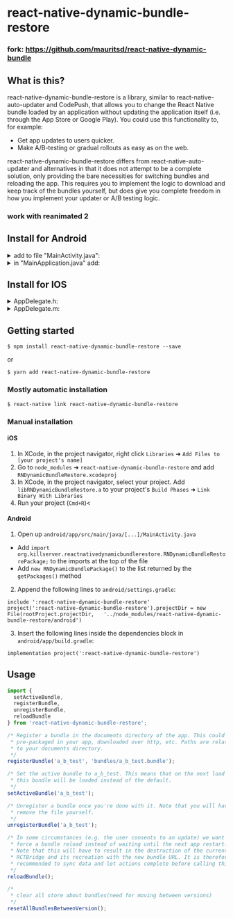 
# react-native-dynamic-bundle-restore

### fork: https://github.com/mauritsd/react-native-dynamic-bundle

## What is this?

react-native-dynamic-bundle-restore is a library, similar to react-native-auto-updater
and CodePush, that allows you to change the React Native bundle loaded by
an application without updating the application itself (i.e. through the App
Store or Google Play). You could use this functionality to, for example:
* Get app updates to users quicker.
* Make A/B-testing or gradual rollouts as easy as on the web.

react-native-dynamic-bundle-restore differs from react-native-auto-updater and
alternatives in that it does not attempt to be a complete solution, only
providing the bare necessities for switching bundles and reloading the app. This
requires you to implement the logic to download and keep track of the bundles
yourself, but does give you complete freedom in how you implement your updater
or A/B testing logic.

### work with reanimated 2

## Install for Android
<details>
  <summary>add to file "MainActivity.java":</summary>
<p>

```java
import android.os.Bundle;
import com.facebook.react.ReactInstanceManager;
import com.facebook.react.bridge.ReactContext;
import org.killserver.reactnativedynamicbundlerestore.RNDynamicBundleRestoreModule;
```

replace:

```java
public  class  MainActivity  extends  ReactActivity {
```

on:

```java
public class MainActivity extends ReactActivity implements RNDynamicBundleRestoreModule.OnReloadRequestedListener {
```

and after this line:

```java
  private RNDynamicBundleRestoreModule module;
  @Override
  protected void onCreate(Bundle savedInstanceState) {
    super.onCreate(null);

    MainApplication app = (MainApplication)this.getApplicationContext();
      app.getReactNativeHost().getReactInstanceManager().addReactInstanceEventListener(new ReactInstanceManager.ReactInstanceEventListener() {
      @Override
      public void onReactContextInitialized(ReactContext context) {
        MainActivity.this.module = context.getNativeModule(RNDynamicBundleRestoreModule.class);
        module.setListener(MainActivity.this);
      }
    });
  }

  @Override
  protected void onStart() {
    super.onStart();

    if (module != null) {
      module.setListener(this);
    }
  }

  @Override
  public void onReloadRequested() {
    this.runOnUiThread(new Runnable() {
      @Override
      public void run() {
        MainActivity.this.getReactNativeHost().clear();
        MainActivity.this.recreate();
      }
    });
  }
```

</p>
</details>

<details>
  <summary>in "MainApplication.java" add:</summary>
<p>

```java
import org.killserver.reactnativedynamicbundlerestore.RNDynamicBundleRestoreModule;
import org.killserver.reactnativedynamicbundlerestore.RNDynamicBundleRestorePackage;
import javax.annotation.Nullable;
```

and replace:

```java
new  ReactNativeHost(this) {
```

on:

```java
new ReactNativeHost(this) {
        @Nullable
        @Override
        protected String getJSBundleFile() {
          return RNDynamicBundleRestoreModule.launchResolveBundlePath(MainApplication.this);
        }
```

</p>
</details>

## Install for IOS
<details>
  <summary>AppDelegate.h:</summary>
<p>

  add:
  ```objective-c
   #import  <RNDynamicBundleRestore.h>
   
   @class RCTRootView;
  ```
  after:
  ```objective-c
   #import  <UIKit/UIKit.h>
  ```
  
  replace:
  ```objective-c
   @interface  AppDelegate : UIResponder <UIApplicationDelegate, RCTBridgeDelegate>
  ```
  to:
  ```objective-c
  @interface  AppDelegate : UIResponder <UIApplicationDelegate, RNDynamicBundleRestoreDelegate>
  ```
  
  replace:
  ```objective-c
  @property (nonatomic, strong) UIWindow *window;
  ```
  to:
  ```objective-c
  @property (nonatomic, strong) UIWindow *window;
  
  @property (nonatomic, strong) NSDictionary *launchOptions;
  ```
  
</p>
</details>
<details>
  <summary>AppDelegate.m:</summary>
<p>

replace:
  ```objective-c
- (BOOL)application:(UIApplication *)application didFinishLaunchingWithOptions:(NSDictionary *)launchOptions
{
  RCTBridge *bridge = [[RCTBridge alloc] initWithDelegate:self launchOptions:launchOptions];
  RCTRootView *rootView = [[RCTRootView alloc] initWithBridge:bridge
                                                   moduleName:@"YOU_VERY_COOL_APPLICATION"
                                            initialProperties:nil];

  rootView.backgroundColor = [[UIColor alloc] initWithRed:1.0f green:1.0f blue:1.0f alpha:1];

  self.window = [[UIWindow alloc] initWithFrame:[UIScreen mainScreen].bounds];
  UIViewController *rootViewController = [UIViewController new];
  rootViewController.view = rootView;
  self.window.rootViewController = rootViewController;
  [self.window makeKeyAndVisible];
  return YES;
}
  ```
  to:
  ```objective-c
- (void)getRootViewForBundleURL {
  RCTBridge *bridge = [[RCTBridge alloc] initWithDelegate:self launchOptions:self.launchOptions];
  RNDynamicBundleRestore *dynamicBundle = [bridge moduleForClass:[RNDynamicBundleRestore class]];
  dynamicBundle.delegate = self;
  RCTRootView *rootView = [[RCTRootView alloc] initWithBridge:bridge
                                                   moduleName:@"YOU_VERY_COOL_APPLICATION"
                                            initialProperties:nil];

  rootView.backgroundColor = [[UIColor alloc] initWithRed:1.0f green:1.0f blue:1.0f alpha:1];

  self.window = [[UIWindow alloc] initWithFrame:[UIScreen mainScreen].bounds];
  UIViewController *rootViewController = [UIViewController new];
  rootViewController.view = rootView;
  self.window.rootViewController = rootViewController;
  [self.window makeKeyAndVisible];
}
- (void)dynamicBundle:(RNDynamicBundleRestore *)dynamicBundle requestsReloadForBundleURL:(NSURL *)bundleURL
{
  [self getRootViewForBundleURL];
}

- (BOOL)application:(UIApplication *)application didFinishLaunchingWithOptions:(NSDictionary *)launchOptions
{
#if DEBUG
  InitializeFlipper(application);
#endif
  
  self.launchOptions = launchOptions;
  
  [self getRootViewForBundleURL];
  return YES;
}
  ```
  
  replace:
  ```objective-c
  - (NSURL *)sourceURLForBridge:(RCTBridge *)bridge
{
#if DEBUG
  return [[RCTBundleURLProvider sharedSettings] jsBundleURLForBundleRoot:@"index" fallbackResource:nil];
#else
  ```
  to:
  ```objective-c
  - (NSURL *)sourceURLForBridge:(RCTBridge *)bridge
{
#if DEBUG
  return [[RCTBundleURLProvider sharedSettings] jsBundleURLForBundleRoot:@"index" fallbackResource:nil];
#else
  NSURL *bundle = [RNDynamicBundleRestore resolveBundleURL];
  if(bundle!=nil) {
    return bundle;
  }
  ```
  
</p>
</details>


## Getting started

`$ npm install react-native-dynamic-bundle-restore --save`

or

`$ yarn add react-native-dynamic-bundle-restore`


### Mostly automatic installation

`$ react-native link react-native-dynamic-bundle-restore`

### Manual installation


#### iOS

1. In XCode, in the project navigator, right click `Libraries` ➜ `Add Files to [your project's name]`
2. Go to `node_modules` ➜ `react-native-dynamic-bundle-restore` and add `RNDynamicBundleRestore.xcodeproj`
3. In XCode, in the project navigator, select your project. Add `libRNDynamicBundleRestore.a` to your project's `Build Phases` ➜ `Link Binary With Libraries`
4. Run your project (`Cmd+R`)<

#### Android

1. Open up `android/app/src/main/java/[...]/MainActivity.java`
  - Add `import org.killserver.reactnativedynamicbundlerestore.RNDynamicBundleRestorePackage;` to the imports at the top of the file
  - Add `new RNDynamicBundlePackage()` to the list returned by the `getPackages()` method
2. Append the following lines to `android/settings.gradle`:
```
include ':react-native-dynamic-bundle-restore'
project(':react-native-dynamic-bundle-restore').projectDir = new File(rootProject.projectDir,   '../node_modules/react-native-dynamic-bundle-restore/android')
```
3. Insert the following lines inside the dependencies block in `android/app/build.gradle`:
```
implementation project(':react-native-dynamic-bundle-restore')
```


## Usage
```javascript
import {
  setActiveBundle,
  registerBundle,
  unregisterBundle,
  reloadBundle
} from 'react-native-dynamic-bundle-restore';

/* Register a bundle in the documents directory of the app. This could be
 * pre-packaged in your app, downloaded over http, etc. Paths are relative
 * to your documents directory.
 */
registerBundle('a_b_test', 'bundles/a_b_test.bundle');

/* Set the active bundle to a_b_test. This means that on the next load
 * this bundle will be loaded instead of the default.
 */
setActiveBundle('a_b_test');

/* Unregister a bundle once you're done with it. Note that you will have to
 * remove the file yourself.
 */
unregisterBundle('a_b_test');

/* In some circumstances (e.g. the user consents to an update) we want to
 * force a bundle reload instead of waiting until the next app restart.
 * Note that this will have to result in the destruction of the current
 * RCTBridge and its recreation with the new bundle URL. It is therefore
 * recommended to sync data and let actions complete before calling this.
 */
reloadBundle();

/*
 * clear all store about bundles(need for moving between versions)
 */
resetAllBundlesBetweenVersion();
```
